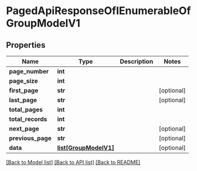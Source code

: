 # PagedApiResponseOfIEnumerableOfGroupModelV1

## Properties
Name | Type | Description | Notes
------------ | ------------- | ------------- | -------------
**page_number** | **int** |  | 
**page_size** | **int** |  | 
**first_page** | **str** |  | [optional] 
**last_page** | **str** |  | [optional] 
**total_pages** | **int** |  | 
**total_records** | **int** |  | 
**next_page** | **str** |  | [optional] 
**previous_page** | **str** |  | [optional] 
**data** | [**list[GroupModelV1]**](GroupModelV1.md) |  | [optional] 

[[Back to Model list]](../README.md#documentation-for-models) [[Back to API list]](../README.md#documentation-for-api-endpoints) [[Back to README]](../README.md)


